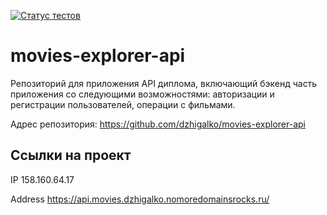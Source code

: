 [![Статус тестов](../../actions/workflows/tests.yml/badge.svg)](../../actions/workflows/tests.yml)

# movies-explorer-api

Репозиторий для приложения API диплома, включающий бэкенд часть приложения со следующими возможностями: 
авторизации и регистрации пользователей, операции с фильмами.

Адрес репозитория: https://github.com/dzhigalko/movies-explorer-api

## Ссылки на проект

IP 158.160.64.17

Address https://api.movies.dzhigalko.nomoredomainsrocks.ru/
